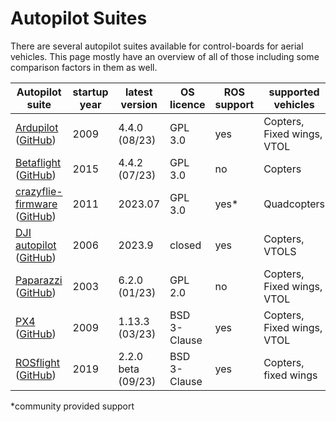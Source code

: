 # Autopilot Suites

There are several autopilot suites available for control-boards for aerial vehicles. This page mostly have an overview of all of those including some comparison factors in them as well.

|Autopilot suite| startup year | latest version |  OS licence | ROS support| supported vehicles |
|---| --- | --- | --- | --- | --- |
| [Ardupilot](https://ardupilot.org/) ([GitHub](https://github.com/ArduPilot/ardupilot)) | 2009 | 4.4.0 (08/23) |  GPL 3.0 | yes | Copters, Fixed wings, VTOL |
| [Betaflight](https://betaflight.com/) ([GitHub](https://github.com/betaflight/betaflight)) | 2015 | 4.4.2 (07/23) |  GPL 3.0 | no  | Copters |
| [crazyflie-firmware](https://www.bitcraze.io/) ([GitHub](https://github.com/bitcraze/crazyflie-firmware))  | 2011 | 2023.07 |  GPL 3.0 | yes* | Quadcopters |
|  [DJI autopilot](https://developer.dji.com/) ([GitHub](https://github.com/dji-sdk/Onboard-SDK-ROS)) | 2006 | 2023.9 | closed | yes |  Copters, VTOLS |
| [Paparazzi](https://wiki.paparazziuav.org/wiki/Main_Page) ([GitHub](https://github.com/paparazzi/paparazzi))   | 2003 | 6.2.0 (01/23)  | GPL 2.0 | no | Copters, Fixed wings, VTOL |
| [PX4](https://px4.io/) ([GitHub](https://github.com/PX4/PX4-Autopilot)) | 2009 | 1.13.3 (03/23)  |BSD 3-Clause | yes | Copters, Fixed wings, VTOL |'
| [ROSflight](https://docs.rosflight.org/v1.3/) ([GitHub](https://github.com/rosflight/rosflight_firmware)) | 2019 | 2.2.0 beta (09/23)  |BSD 3-Clause | yes | Copters, fixed wings |

*community provided support
